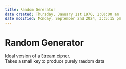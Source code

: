 ```yaml
---  
title: Random Generator  
date created: Thursday, January 1st 1970, 1:00:00 am  
date modified: Monday, September 2nd 2024, 3:55:15 pm  
---  
```

# Random Generator  
Ideal version of a [Stream cipher](../Stream_cipher.md).  
Takes a small key to produce purely random data.